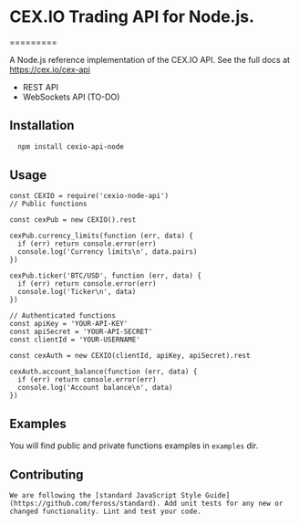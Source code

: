 # CEX.IO Trading API for Node.js.
=========

A Node.js reference implementation of the CEX.IO API. See the full docs at <https://cex.io/cex-api>

* REST API
* WebSockets API (TO-DO)

## Installation
```bash
  npm install cexio-api-node
```

## Usage

```
const CEXIO = require('cexio-node-api')
// Public functions

const cexPub = new CEXIO().rest

cexPub.currency_limits(function (err, data) {
  if (err) return console.error(err)
  console.log('Currency limits\n', data.pairs)
})

cexPub.ticker('BTC/USD', function (err, data) {
  if (err) return console.error(err)
  console.log('Ticker\n', data)
})

// Authenticated functions
const apiKey = 'YOUR-API-KEY'
const apiSecret = 'YOUR-API-SECRET'
const clientId = 'YOUR-USERNAME'

const cexAuth = new CEXIO(clientId, apiKey, apiSecret).rest

cexAuth.account_balance(function (err, data) {
  if (err) return console.error(err)
  console.log('Account balance\n', data)
})
```

## Examples

You will find public and private functions examples in `examples` dir.

## Contributing

`We are following the [standard JavaScript Style Guide](https://github.com/feross/standard).
Add unit tests for any new or changed functionality. Lint and test your code.`
